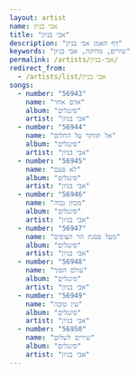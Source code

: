```yaml
---
layout: artist
name: אבי בניון
title: "אבי בניון"
description: "דף האמן אבי בניון"
keywords: "שירים, מוזיקה, אבי בניון"
permalink: /artists/אבי-בניון/
redirect_from:
  - /artists/list/אבי בניון
songs:
  - number: "56943"
    name: "אדם אחר"
    album: "סינגלים"
    artist: "אבי בניון"
  - number: "56944"
    name: "אל תוותר על החלום"
    album: "סינגלים"
    artist: "אבי בניון"
  - number: "56945"
    name: "לא פעם"
    album: "סינגלים"
    artist: "אבי בניון"
  - number: "56946"
    name: "מכוון גבוה"
    album: "סינגלים"
    artist: "אבי בניון"
  - number: "56947"
    name: "מעל פסגת הר הצופים"
    album: "סינגלים"
    artist: "אבי בניון"
  - number: "56948"
    name: "עולם הפוך"
    album: "סינגלים"
    artist: "אבי בניון"
  - number: "56949"
    name: "עין טובה"
    album: "סינגלים"
    artist: "אבי בניון"
  - number: "56950"
    name: "שירים לשלום"
    album: "סינגלים"
    artist: "אבי בניון"
---
```

